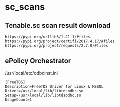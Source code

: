 # sc_scans
## Tenable.sc scan result download
```
https://pypi.org/urllib3/1.21.1/#files
https://pypi.org/project/certifi/2017.4.17/#files
https://pypi.org/project/requests/2.7.0/#files
```
## ePolicy Orchestrator
/usr/local/etc/odbcinst.ini
```
[FreeTDS]
Description=FreeTDS Driver for Linux & MSSQL
Driver=/usr/local/lib/libtdsodbc.so
Setup=/usr/local/lib/libtdsodbc.so
UsageCount=1
```
